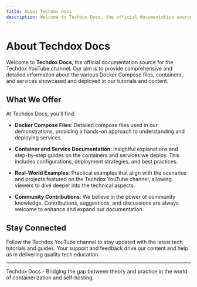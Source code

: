 ```yaml
---
title: About Techdox Docs
description: Welcome to Techdox Docs, the official documentation source for the Techdox YouTube channel.
---
```


# About Techdox Docs

Welcome to **Techdox Docs**, the official documentation source for the Techdox YouTube channel. Our aim is to provide comprehensive and detailed information about the various Docker Compose files, containers, and services showcased and deployed in our tutorials and content.

## What We Offer

At Techdox Docs, you'll find:

- **Docker Compose Files**: Detailed compose files used in our demonstrations, providing a hands-on approach to understanding and deploying services.

- **Container and Service Documentation**: Insightful explanations and step-by-step guides on the containers and services we deploy. This includes configurations, deployment strategies, and best practices.

- **Real-World Examples**: Practical examples that align with the scenarios and projects featured on the Techdox YouTube channel, allowing viewers to dive deeper into the technical aspects.

- **Community Contributions**: We believe in the power of community knowledge. Contributions, suggestions, and discussions are always welcome to enhance and expand our documentation.

## Stay Connected

Follow the Techdox YouTube channel to stay updated with the latest tech tutorials and guides. Your support and feedback drive our content and help us in delivering quality tech education.

---

Techdox Docs - Bridging the gap between theory and practice in the world of containerization and self-hosting.
